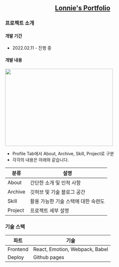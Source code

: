 <h2 align="center">
  <a href="https://aosjehdgus.github.io/lonnie-portfolio/" target="_blank">Lonnie's Portfolio</a>
</h2>
<div align="center">
</div>

### 프로젝트 소개
#### 개발 기간
- 2022.02.11 - 진행 중

#### 개발 내용

<img src="https://user-images.githubusercontent.com/66933768/161486035-e0bcc09a-1071-4e81-a264-188a1a4df9e0.gif" width="350" height="250" />

- Profile Tab에서 About, Archive, Skill, Project로 구분
- 각각의 내용은 아래와 같습니다.
  
|분류|설명|
|---|---|
|About|간단한 소개 및 인적 사항|
|Archive|깃허브 및 기술 블로그 공간|
|Skill|활용 가능한 기술 스택에 대한 숙련도|
|Project|프로젝트 세부 설명|

### 기술 스택
|파트|기술|
|---|---|
|Frontend|React, Emotion, Webpack, Babel|
|Deploy|Github pages|
